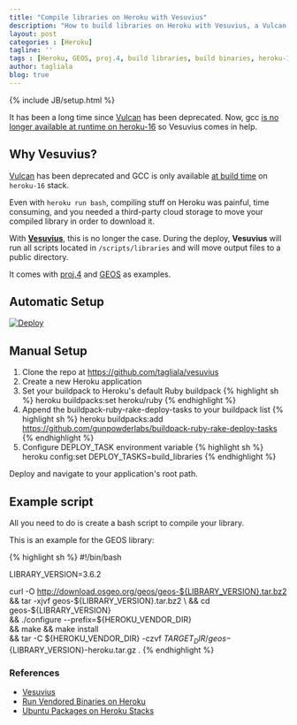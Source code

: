 ```yaml
---
title: "Compile libraries on Heroku with Vesuvius"
description: "How to build libraries on Heroku with Vesuvius, a Vulcan replacement"
layout: post
categories : [Heroku]
tagline: ''
tags : [Heroku, GEOS, proj.4, build libraries, build binaries, heroku-16, vesuvius]
author: tagliala
blog: true
---
```

{% include JB/setup.html %}

It has been a long time since [Vulcan](https://github.com/heroku/vulcan) has been deprecated. Now, gcc [is no longer available at runtime on heroku-16](https://devcenter.heroku.com/articles/stack-packages) so Vesuvius comes in help.

<!--more-->

## Why Vesuvius?

[Vulcan](https://github.com/heroku/vulcan) has been deprecated and GCC is only available [at build time](https://devcenter.heroku.com/articles/stack-packages) on `heroku-16` stack.

Even with `heroku run bash`, compiling stuff on Heroku was painful, time consuming, and you needed a third-party cloud storage to move your compiled library in order to download it.

With [**Vesuvius**](https://github.com/tagliala/vesuvius), this is no longer the case. During the deploy, **Vesuvius** will run all scripts located in `/scripts/libraries` and will move output files to a public directory.

It comes with [proj.4](http://proj4.org/index.html) and [GEOS](https://trac.osgeo.org/geos/) as examples.

## Automatic Setup

[![Deploy](https://www.herokucdn.com/deploy/button.svg)](https://heroku.com/deploy?template=https://github.com/tagliala/vesuvius/tree/master)

## Manual Setup

1. Clone the repo at https://github.com/tagliala/vesuvius
2. Create a new Heroku application
3. Set your buildpack to Heroku's default Ruby buildpack
{% highlight sh %}
heroku buildpacks:set heroku/ruby
{% endhighlight %}
4. Append the buildpack-ruby-rake-deploy-tasks to your buildpack list
{% highlight sh %}
heroku buildpacks:add https://github.com/gunpowderlabs/buildpack-ruby-rake-deploy-tasks
{% endhighlight %}
5. Configure DEPLOY_TASK environment variable
{% highlight sh %}
heroku config:set DEPLOY_TASKS=build_libraries
{% endhighlight %}

Deploy and navigate to your application's root path.

## Example script

All you need to do is create a bash script to compile your library.

This is an example for the GEOS library:

{% highlight sh %}
#!/bin/bash

LIBRARY_VERSION=3.6.2

curl -O http://download.osgeo.org/geos/geos-${LIBRARY_VERSION}.tar.bz2 \
  && tar -xjvf geos-${LIBRARY_VERSION}.tar.bz2 \
  && cd geos-${LIBRARY_VERSION} \
  && ./configure --prefix=${HEROKU_VENDOR_DIR} \
  && make && make install \
  && tar -C ${HEROKU_VENDOR_DIR} -czvf ${TARGET_DIR}/geos-${LIBRARY_VERSION}-heroku.tar.gz .
{% endhighlight %}

### References

* [Vesuvius](https://github.com/tagliala/vesuvius)
* [Run Vendored Binaries on Heroku](http://www.saintsjd.com/2014/05/12/run-vendored-binaries-on-heroku.html)
* [Ubuntu Packages on Heroku Stacks](https://devcenter.heroku.com/articles/stack-packages)
